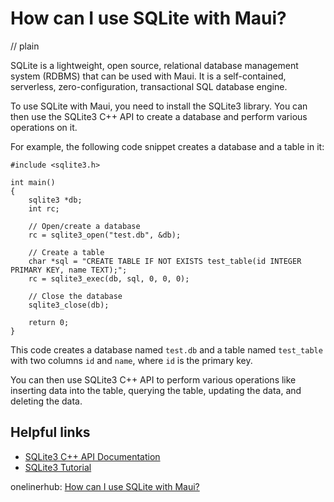 # How can I use SQLite with Maui?
// plain

SQLite is a lightweight, open source, relational database management system (RDBMS) that can be used with Maui. It is a self-contained, serverless, zero-configuration, transactional SQL database engine.

To use SQLite with Maui, you need to install the SQLite3 library. You can then use the SQLite3 C++ API to create a database and perform various operations on it.

For example, the following code snippet creates a database and a table in it:

```
#include <sqlite3.h>

int main()
{
    sqlite3 *db;
    int rc;

    // Open/create a database
    rc = sqlite3_open("test.db", &db);

    // Create a table
    char *sql = "CREATE TABLE IF NOT EXISTS test_table(id INTEGER PRIMARY KEY, name TEXT);";
    rc = sqlite3_exec(db, sql, 0, 0, 0);

    // Close the database
    sqlite3_close(db);

    return 0;
}
```

This code creates a database named `test.db` and a table named `test_table` with two columns `id` and `name`, where `id` is the primary key.

You can then use SQLite3 C++ API to perform various operations like inserting data into the table, querying the table, updating the data, and deleting the data.

## Helpful links

- [SQLite3 C++ API Documentation](https://www.sqlite.org/c3ref/intro.html)
- [SQLite3 Tutorial](https://www.sqlitetutorial.net/sqlite-cpp/)

onelinerhub: [How can I use SQLite with Maui?](https://onelinerhub.com/sqlite/how-can-i-use-sqlite-with-maui)